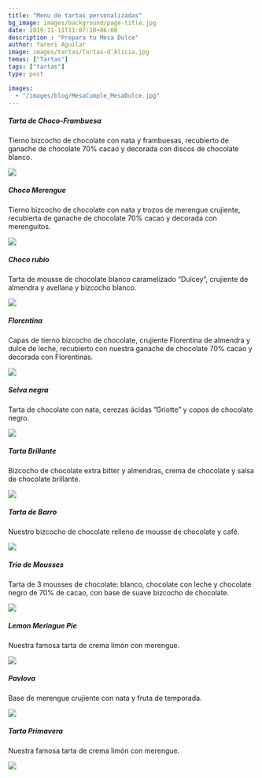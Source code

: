 ```yaml
---
title: "Menu de tartas personalizadas"
bg_image: images/background/page-title.jpg
date: 2019-11-11T11:07:10+06:00
description : "Prepara tu Mesa Dulce"
author: Yareri Aguilar
image: images/tartas/Tartas-d'Alicia.jpg
temas: ["Tartas"]
tags: ["tartas"]
type: post

images:
  - "/images/blog/MesaCumple_MesaDulce.jpg"
---
```


##### Tarta de Choco-Frambuesa

Tierno bizcocho de chocolate con nata y frambuesas, recubierto de ganache de chocolate 70% cacao y decorada con discos de chocolate blanco.

![](/images/tartas/Tartas-d'Alicia-choco-fambuesa.jpg)

##### Choco Merengue

Tierno bizcocho de chocolate con nata y trozos de merengue crujiente, recubierta de ganache de chocolate 70% cacao y decorada con merenguitos.

![](/images/tartas/Tartas-d'Alicia-choco-merengue.jpg)

##### Choco rubio

Tarta de mousse de chocolate blanco caramelizado “Dulcey”, crujiente de almendra y avellana y bizcocho blanco.

![](/images/tartas/Tartas-d'Alicia-choco-rubio.jpg)

##### Florentina

Capas de tierno bizcocho de chocolate, crujiente Florentina de almendra y dulce de leche, recubierto con nuestra ganache de chocolate 70% cacao y decorada con Florentinas.

![](/images/tartas/Tartas-d'Alicia-florentina.jpg)

##### Selva negra

Tarta de chocolate con nata, cerezas ácidas ”Griotte” y copos de chocolate negro.

![](/images/tartas/Tartas-d'Alicia-selva-negra.jpg)

##### Tarta Brillante

Bizcocho de chocolate extra bitter y almendras, crema de chocolate y salsa de chocolate brillante.

![](/images/tartas/Tartas-d'Alicia-brillante.jpg)

##### Tarta de Barro

Nuestro bizcocho de chocolate relleno de mousse de chocolate y café.

![](/images/tartas/Tartas-d'Alicia-barro.jpg)

##### Trio de Mousses

Tarta de 3 mousses de chocolate: blanco, chocolate con leche y chocolate negro de 70% de cacao, con base de suave bizcocho de chocolate.

![](/images/tartas/Tartas-d'Alicia-3-mousses-chocolate.jpg)

##### Lemon Meringue Pie

Nuestra famosa tarta de crema limón con merengue.

![](/images/tartas/Tartas-d'Alicia-lemon-meringue.jpg)

##### Pavlova

Base de merengue crujiente con nata y fruta de temporada.

![](/images/tartas/Tartas-d'Alicia-pavlova.jpg)

##### Tarta Primavera

Nuestra famosa tarta de crema limón con merengue.

![](/images/tartas/Tartas-d'Alicia-primavera.jpg)
